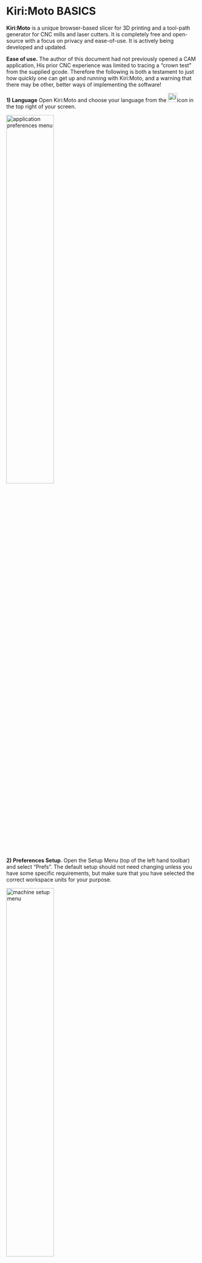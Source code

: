 # Kiri:Moto BASICS 

**Kiri:Moto** is a unique browser-based slicer for 3D printing and a tool-path generator for CNC mills and laser cutters. It is completely free and open-source with a focus on privacy and ease-of-use. It is actively being developed and updated.

**Ease of use.**
The author of this document had not previously opened a CAM application,  His prior CNC experience was limited to tracing a “crown test” from the supplied gcode.   Therefore the following is both a testament to just how quickly one can get up and running with Kiri:Moto, and a warning that there may be other, better ways of implementing the software! 

**1) Language**
Open Kiri:Moto and choose your language from the  <img width="24" alt="icon" src="https://user-images.githubusercontent.com/122715389/212527813-029fa2c6-343b-4388-a970-3b310a695fd1.png">icon in the top right of your screen.

<img width="50%" alt="application preferences menu" src="https://user-images.githubusercontent.com/122715389/212527623-fb474ad6-00f8-4ca9-b1c7-b7d86e3b410d.png">

**2) Preferences Setup**. 
Open the Setup Menu (top of the left hand toolbar) and select “Prefs”.
The default setup should not need changing unless you have some specific requirements, but make sure that you have selected the correct workspace units for your purpose.
 
<img width="50%" alt="machine setup menu" src="https://user-images.githubusercontent.com/122715389/212527695-f2e25e65-6e3e-4632-ad10-d3f2ccbeb8c6.png">

**3) Machine Setup**
Open the Setup Menu and select “Machine”

Check that the “CNC” button is shaded then select any Standard Device (I used “any generic Gbrl” which seems to talk nicely in Marlin too),  and make the following changes:
 - Change the Name of the machine to whatever you fancy.
 - Enter the build volume of your machine.
 - Change the Max Spindle Length to match the longest spindle you will be using.
- In the **Output** menu check that the file extension is “gcode”.
- In the menu **Gcode Macros**, there is provision for insertion of special instructions for tool changes, and at the beginning and end of the project, but since this is day one, we’ll ignore those until a slightly further down this page.

<img width="50%" alt="image" src="https://user-images.githubusercontent.com/122715389/212537273-698fd9af-7abc-4f52-8e70-a4936a43e5d4.png">

**4) Setting up the Operation Modifiers (Right Hand Menu)**

Click on the **Limits** menu and change the following values: 
 - Z Thru to (say 1mm) - this is the amount your bit will travel into the spoil board in through cuts.
 - Z Clearance - 2mm - the amount your bit will lift above the work while travelling.   Changing the clearance plane to something a little smaller really speeds up a job since the z axis is the slowest. This is how far above the material it should travel to before it moves.
 - Z Feed -  this is the maximum Z travel rate in mm/minute, set it to 480.
 - XY feed - sets the maximum XY travel speed - (2100)

The **Output** menu is next.
 - Leaving **Conventional** unchecked will set milling direction at **climb cutting**. You should change the milling direction depending on what kind of material you are cutting. 
 - **Ease Down** will automatically ease linear cuts and spiral plunge cuts. 
 - **Depth First** optimises pocket cuts with depth priority.
Finally (for now) the **Origin** menu;

 - Setting the z-axis origin to the **top** of the material makes it easy to set the home position, along with that is program start – at ****origin**. 
<img width="100%" alt="white pagebreak strip" src="https://user-images.githubusercontent.com/122715389/212532745-e46d4bc1-947f-4830-95bd-846d8c1d265a.png">

**5)Tools**

Now we are ready to look at **TOOLS**.
There is a basic set of tools ready to be modified and there is absolutely no need to create a tool called “Sharpie” but it’s a nice exercise to help create an understanding of how the tool setup works.   Each tool to be used, requires a new setup so that the software can figure out what needs to be done.

<img width="50%" alt="tool setup menu" src="https://user-images.githubusercontent.com/122715389/212528359-85002433-def6-42ef-88a2-459d7db2371a.png">

Go back to the **Setup** menu on the left hand side of the screen, and click on **Tools**. NOTE - in a very rare instance of confusing menus, this is not the "tools: menu that you can see on the screen, it's the one you see when you click **Setup**.
Once you are there the menu is very intuitive, so use it to draw the tool of your choice - things will get a little more serious as you start to fill in the tools you actually have, but for now, why not just copy my Sharpie?

**CONSIDER YOURSELF READY TO GO!**
You are ready to generate some GCode. 
Let’s start with generating some 2D gcode, Good for pen plotting or 2D milling (cutting things out).
Download the [Crown Vector](https://www.v1engineering.com/wp-content/uploads/2018/08/0102.zip) drawing, and import the SVG file directly into Kiri:Moto.  Kiri:Moto will automatically convert the 2d drawing to a 3d object with a depth of 5mm so there's no need to fiddle with any other format.

<img width="50%" alt="Stock Modifier for Crown" src="https://user-images.githubusercontent.com/122715389/212528595-cb212c28-0fbb-4255-85ba-9a27d9931ea3.png">

Using your paper size as the “Stock” will make it easy to position the drawing, keep the height at 5mm because we have already set up Z0 to be on the top surface.

<img width="50%" alt="Scale Crown" src="https://user-images.githubusercontent.com/122715389/212528613-c9922d75-3a29-4c27-825f-7392bdb23de5.png">

If the drawing is too big for your taste, pop over to the **Tools** menu (this time the one that you can see on the right hand menu on-screen), select **Scale**, and resize it as you wish.

<img width="50%" alt="Milling Operations crown" src="https://user-images.githubusercontent.com/122715389/212528632-e17871df-1745-4635-9d4a-afcb43d9f8cd.png">

Now we are getting to the action part!  Go to the **milling operations** menu at the *bottom of the page* and click on the **+**.  From the popup, select **trace**.

<img width="50%" alt="trace operation setup" src="https://user-images.githubusercontent.com/122715389/212538060-1c161b86-e063-4127-acb9-838ab0fad1cf.png">

Set up the **trace** menu to look a bit like this:
 - **tool** - Sharpie
 - **select** “loops” because our edges are all closed loops
 - **type** “follow” for obvious reasons
 - **offset** “center”
 - **spindle rpm** - does not matter
 - **step down** - “0” will keep the tool on the surface
 - **cut thru** - 0 will just make sure!
 - **feed** and **plunge** rates are a bit arbitrary too, but lets see how 250 goes and let’s hope it doesn’t plunge at all or we'll ruin our sharpie!

<img width="50%" alt="trace crown" src="https://user-images.githubusercontent.com/122715389/212528881-14ded58e-f372-443e-b15f-311dec993deb.png">

Now click on the little **+**  sign in the bottom of the **trace** popup, you can move your cursor onto the edges you want to trace and click once - when selection is confirmed the trace will appear in red so it’s easy to spot whether anything has been missed.

<img width="50%" alt="preview crown" src="https://user-images.githubusercontent.com/122715389/212528903-487cfb64-b610-40b9-b92c-4f2077e28726.png">

It’s time to pop back up to the **start** menu and check on our handiwork.  Preview the tool travel path and even check out an animation although for this one, if the tool (Sharpie) is at Z0 there may not be any lines left so it could be a bit uninteresting!

If thngs work as expected you can export your first bit of gcode and run breathlessly to your waiting machine, where no doubt you’ve had the Sharpie set up for just this minute! 

<img width="50%" alt="export box" src="https://user-images.githubusercontent.com/122715389/212528940-08d6a9d2-8163-443d-b1d3-f1bb4caf4dec.png">

If you've worked out how to load the gcode into your machine and all went according to plan you should have something that looks a bit like this:

<img width="50%" alt="drawing crown" src="https://user-images.githubusercontent.com/122715389/212528979-2851b2fc-02fd-4d33-9ba7-1683d4da6113.png">

You are now one of the cool kids! 

### But wait… THERE’S MORE!

While you have Kiri:Moto open and your shiny new V-bit just busting to get dirty, let’s try a spot of engraving.  As always, it would be wise to practice on a bit of rigid foam before you start engraving notes on your mother’s best table because things can and probably will go wrong.

<img width="50%" alt="two trace operations" src="https://user-images.githubusercontent.com/122715389/212538599-a1bd7153-735f-41e7-8c11-1bbcdff10674.png">

Reopen the **Trace** menu and swap your Sharpie for your vee bit and, because you want to go a little below the surface this time enter 1mm as a **step** down and again as a **cut thru**.

For your first attempt at engraving foam, 1mm should be nicely visible.

Right now you want to hit “export” and get on with it, and it would be fine if you did but there’s ONE MORE THING you might like to try.

Go back and hit that **+** sign beside the **trace button**, and select *another* **trace** operation.

Set up the new tab exactly the same as the previous one, *except* for **offset**, select **outside**

<img width="50%" alt="trace crown circle" src="https://user-images.githubusercontent.com/122715389/212529334-75b2a8b5-14c4-4ebe-93a5-d0dcb731afd9.png">

Now hit the little **+** button in the pop-up and select the circle at the top of the crown.  (Technically it’s not quite a circle but that will do).

**Tick** it to save it all (or don't, because *mostly* it saves itself anyway) and scoot back to the **start** button and check out your handiwork in the preview panel.

<img width="50%" alt="preview crown" src="https://user-images.githubusercontent.com/122715389/212529337-dc6248a5-6a7e-468c-ab19-704396d8eeca.png">

Miraculously a separate ring has appeared around the circle exactly half the width of your v-bit away.

This is just an example of what can be done by tweaking parameters in what seem to be very simple tools.

If you wish to increase the offset dimension, just set up an imaginary tool that’s twice the width of the offset you want, and the machine will do the rest!

<img width="50%" alt="crown cross foam" src="https://user-images.githubusercontent.com/122715389/212529345-7c83c19c-defd-45a0-8349-04c28acb72a0.png">

I’m happy to call this a result.   The circle came out very nicely and the result held no surprises!  If I wanted to have a crown engraved in a bit of priceless ebony, I reckon I could do that now without changing anything.

<img width="50%" alt="crown engrave foam" src="https://user-images.githubusercontent.com/122715389/212529391-1ca4cd96-38c0-4a55-98af-0c36d0d582dd.png">

# AND NOW TO MAKE SOMETHING!

Actually that’s just a catchy headline, because playing in foam is oh so rewarding when things go right, and not terribly punishing when they don’t.

Here’s a V1 logo stolen from somewhere on this site which presents no real challenge but it will allow us to explore a few operation options. (The image isn’t at an angle, it’s just the sort of geometry that would make M C Escher proud.)

<img width="50%" alt="vi logo rough outline operation menu" src="https://user-images.githubusercontent.com/122715389/212530155-69366fea-a712-4227-aee9-cb07fa438031.png">

It’s really simple and given that it’s in foam probably doesn’t even need a “rough-in” stage, but never the less, check this out: Go to the **Milling Operations** (it's the one at the bottom of the page) tab and add a **rough** and **outline** operation.

If you poke around in those operation popup menus, you will see that you can vary the amount left in the rough in stage for a finishing pass, then let the outline do the rest.   For now though, since we are in exploring mode,  delete those two windows and we’ll start again taking a different, much more complicated tack.

Because we are going to cut this out of a piece of stock, we had better add some **tabs** to keep everything together once the outline is cut out.

<img width="50%" alt="vi logo tabs" src="https://user-images.githubusercontent.com/122715389/212530320-cbe4f8d7-dce2-4b00-ade0-f0288e56aece.png">

Go to the  **operations modifier** menu (on the right hand side) and click on the **tabs** item.

If your eyes will allow you to ignore another disconcertingly crooked-yet-not crooked image, set the tabs dimensions to taste (there’s a tool tip on every menu and these are no different), click the “+” sign and click on your model in the spots you want to place a tab.
Now let’s go back to the Operations Menu at the bottom of the page and over-complicate things in the interest of science.

<img width="50%" alt="v1 logo first pocket operator" src="https://user-images.githubusercontent.com/122715389/212530448-7fb80db1-5378-45b5-ae7e-c1655f5b0009.png">

Add *four* **pocket** operations and an **outline**.  Just for fun, I’ve decided to taper the edges of the letters V1, to make them a little finer, and to give us an excuse to set up a tool change.   At the beginning of this document I may have suggested leaving out the “tool change” code for a later time, which is a shame, because that time has arrived.

[<img width="50%" alt="tool change code" src="https://user-images.githubusercontent.com/122715389/212539631-7a94724f-1259-4ca7-b4ba-bde6fddb062c.png">](https://docs.v1engineering.com/tools/milling-basics/#gcode-start-tool-change-and-ending)

Race back to the **setup** menu, select **Device>gcode macros> tool change**,  and cut and paste the code that best suits your machine from the "Milling Basics page, see [GCode Starting Ending and Tool Change. ](https://docs.v1engineering.com/tools/milling-basics/#gcode-start-tool-change-and-ending)

This will tell the machine to pause and do whatever machines do while you fiddle with the tool change and to start again where it left off when you tell it to do so.
                                                                                                              
Curiously (or not) you can skip that bit if you download the gcode as a zipfile.  When you unbundle the file each operation will appear as a separately titled bit of code so you can manually simply start each in your own time.   The gcode link will give you all of the operations in one bundle of code.

<img width="50%" alt="output operation modifier menu" src="https://user-images.githubusercontent.com/122715389/212539248-2cf6d8c6-c4ef-49ca-804c-a9ab26037e4b.png">

While that’s sinking in, whizz back to the **Output** menu and check that the **Tool Init** box is checked, unless you have an automatic tool changer, in which case it should not be checked, but if you have a tool changer, you probably aren't reading this beginner's guide! 

With that done, let’s get back to our the operations menu at the bottom of the page
 
If we don’t change our mind about how we want things to work, we have the ability to select each area of the project as a separate operation, and rearrange the order of those operations simply by sliding the tabs on the bottom of the screen.   From the first image above, I have clicked the **+** button and added the face of the lettering as my first operation.  I’ve decided to use a V bit for that operation and am happy that it will cut within the outline of the letters.   I could have used the “Outline” operation for more options but this is fine.
  
<img width="50%" alt="FOUR operations" src="https://user-images.githubusercontent.com/122715389/212531364-1e3a4ca4-0081-4aea-80dd-0948ae234189.png">

Next, for demonstration purposes, I’ve decided I want the logo cut first, so again I’ve opened the next pocket operation and selected just the logo, and so on until the only thing left to do is cut the outline.  For this, quite logically I’ve selected the outline operation and checked “outside only” to ensure the machine doesn’t go over all the work already complete..

<img width="50%" alt="V1 logo cut in foam" src="https://user-images.githubusercontent.com/122715389/212536146-64c15e16-e337-4003-9e52-0bd9d1d1cf75.png">

All that’s left to do is to slice, preview and export, and it’s ready to go.


